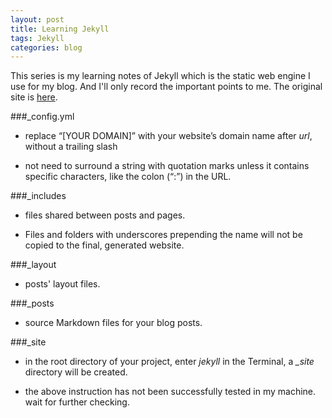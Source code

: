 ```yaml
---
layout: post
title: Learning Jekyll
tags: Jekyll
categories: blog
---
```


This series is my learning notes of Jekyll which is the static web engine I use for my blog. And I'll only record the important points to me. The original site is [here](http://www.andrewmunsell.com/tutorials/jekyll-by-example/index.html).
<!-- truncate_here -->
###_config.yml

* replace “[YOUR DOMAIN]” with your website’s domain name after *url*, without a trailing slash

* not need to surround a string with quotation marks unless it contains specific characters, like the colon (“:”) in the URL.

###_includes

* files shared between posts and pages.

* Files and folders with underscores prepending the name will not be copied to the final, generated website.

###_layout

* posts' layout files.

###_posts

* source Markdown files for your blog posts.

###_site

* in the root directory of your project, enter *jekyll* in the Terminal, a *_site* directory will be created.

* the above instruction has not been successfully tested in my machine. wait for further checking.

